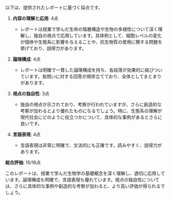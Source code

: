 以下は、提供されたレポートに基づく採点です。

1. **内容の理解と応用**: 4点
   - レポートは授業で学んだ生命の階層構造や生物の多様性について深く理解し、独自の視点で応用しています。具体例として、細胞レベルの変化が個体や生態系に影響を与えることや、抗生物質の使用に関する問題を挙げており、説得力があります。

2. **論理構成**: 4点
   - レポートは明確で一貫した論理構成を持ち、各段落が効果的に結びついています。各問いに対する回答が順序立てており、全体としてまとまりがあります。

3. **視点の独自性**: 3点
   - 独自の視点が示されており、考察が行われていますが、さらに創造的な考察が加わるとより優れたものになるでしょう。特に、生態系の理解が現代社会にどのように役立つかについて、具体的な事例があるとさらに良いです。

4. **言語表現**: 4点
   - 言語表現は非常に明確で、文法的にも正確です。読みやすく、説得力があります。

**総合評価**: 15/16点

このレポートは、授業で学んだ生物学の基礎概念を深く理解し、適切に応用しています。論理構成も明確で、言語表現も優れています。視点の独自性については、さらに具体的な事例や創造的な考察が加わると、より高い評価が得られるでしょう。